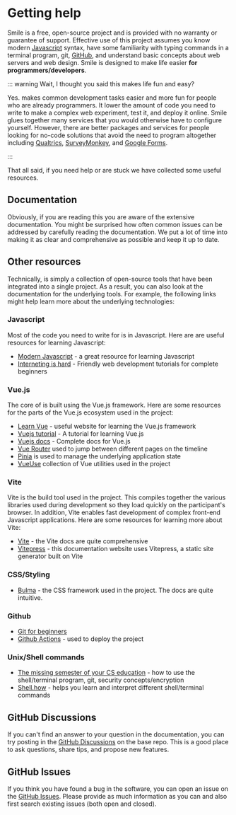 # Getting help

Smile is a free, open-source project and is provided with no warranty or
guarantee of support. Effective use of this project assumes you know modern
[Javascript](https://javascript.info/) syntax, have some familiarity with typing
commands in a terminal program, git, [GitHub](https://github.com), and
understand basic concepts about web servers and web design. Smile is designed to
make life easier **for programmers/developers**.

::: warning Wait, I thought you said this makes life fun and easy?

Yes. <SmileText/> makes common development tasks easier and more fun for people
who are already programmers. It lower the amount of code you need to write to
make a complex web experiment, test it, and deploy it online. Smile glues
together many services that you would otherwise have to configure yourself.
However, there are better packages and services for people looking for no-code
solutions that avoid the need to program altogether including
[Qualtrics](https://www.qualtrics.com/),
[SurveyMonkey](https://www.surveymonkey.com/), and
[Google Forms](https://www.google.com/forms/about/).

:::

That all said, if you need help or are stuck we have collected some useful
resources.

## Documentation

Obviously, if you are reading this you are aware of the extensive documentation.
You might be surprised how often common issues can be addressed by carefully
reading the documentation. We put a lot of time into making it as clear and
comprehensive as possible and keep it up to date.

## Other resources

Technically, <SmileText/> is simply a collection of open-source tools that have
been integrated into a single project. As a result, you can also look at the
documentation for the underlying tools. For example, the following links might
help learn more about the underlying technologies:

### Javascript

Most of the code you need to write for <SmileText/> is in Javascript. Here are
are useful resources for learning Javascript:

- [Modern Javascript](https://javascript.info) - a great resource for learning
  Javascript
- [Interneting is hard](https://www.internetingishard.com) - Friendly web
  development tutorials for complete beginners

### Vue.js

The core of <SmileText/> is built using the Vue.js framework. Here are some
resources for the parts of the Vue.js ecosystem used in the project:

- [Learn Vue](https://learnvue.co) - useful website for learning the Vue.js
  framework
- [Vuejs tutorial](https://vuejs.org/tutorial/#step-1) - A tutorial for learning
  Vue.js
- [Vuejs docs](https://vuejs.org/guide/introduction.html) - Complete docs for
  Vue.js
- [Vue Router](https://router.vuejs.org/) used to jump between different pages
  on the timeline
- [Pinia](https://pinia.vuejs.org/) is used to manage the underlying application
  state
- [VueUse](https://vueuse.org/) collection of Vue utilities used in the project

### Vite

Vite is the build tool used in the project. This compiles together the various
libraries used during development so they load quickly on the participant's
browser. In addition, Vite enables fast development of complex front-end
Javascript applications. Here are some resources for learning more about Vite:

- [Vite](https://vitejs.dev/) - the Vite docs are quite comprehensive
- [Vitepress](https://vitepress.vuejs.org) - this documentation website uses
  Vitepress, a static site generator built on Vite

### CSS/Styling

- [Bulma](https://bulma.io) - the CSS framework used in the project. The docs
  are quite intuitive.

### Github

- [Git for beginners](https://medium.com/dwarsoft/git-for-beginners-part-i-basic-git-concepts-a7beb5a136d)
- [Github Actions](https://docs.github.com/en/actions) - used to deploy the
  project

### Unix/Shell commands

- [The missing semester of your CS education](https://missing.csail.mit.edu) -
  how to use the shell/terminal program, git, security concepts/encryption
- [Shell.how](https://www.shell.how) - helps you learn and interpret different
  shell/terminal commands

## GitHub Discussions

If you can't find an answer to your question in the documentation, you can try
posting in the [GitHub Discussions](https://github.com/NYUCCL/smile/discussions)
on the base repo. This is a good place to ask questions, share tips, and propose
new features.

## GitHub Issues

If you think you have found a bug in the software, you can open an issue on the
[GitHub Issues](https://github.com/NYUCCL/smile/issues). Please provide as much
information as you can and also first search existing issues (both open and
closed).
